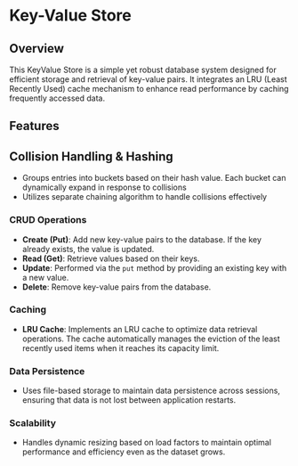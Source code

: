 # Key-Value Store

## Overview
This KeyValue Store is a simple yet robust database system designed for efficient storage and retrieval of key-value pairs. It integrates an LRU (Least Recently Used) cache mechanism to enhance read performance by caching frequently accessed data.

## Features

## Collision Handling & Hashing
- Groups entries into buckets based on their hash value. Each bucket can dynamically expand in response to collisions
- Utilizes separate chaining algorithm to handle collisions effectively

### CRUD Operations
- **Create (Put)**: Add new key-value pairs to the database. If the key already exists, the value is updated.
- **Read (Get)**: Retrieve values based on their keys.
- **Update**: Performed via the `put` method by providing an existing key with a new value.
- **Delete**: Remove key-value pairs from the database.

### Caching
- **LRU Cache**: Implements an LRU cache to optimize data retrieval operations. The cache automatically manages the eviction of the least recently used items when it reaches its capacity limit.

### Data Persistence
- Uses file-based storage to maintain data persistence across sessions, ensuring that data is not lost between application restarts.

### Scalability
- Handles dynamic resizing based on load factors to maintain optimal performance and efficiency even as the dataset grows.
